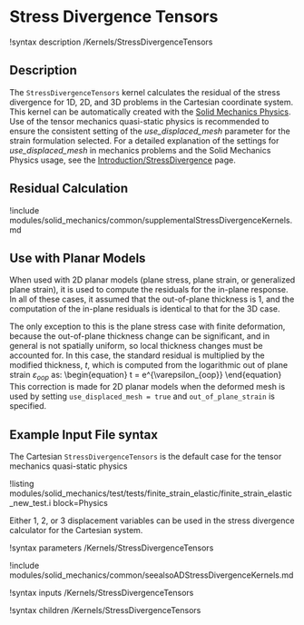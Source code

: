 # Stress Divergence Tensors

!syntax description /Kernels/StressDivergenceTensors

## Description

The `StressDivergenceTensors` kernel calculates the residual of the stress divergence for 1D, 2D, and
3D problems in the Cartesian coordinate system.  This kernel can be automatically created with the
[Solid Mechanics Physics](/Physics/SolidMechanics/QuasiStatic/index.md). Use of the tensor
mechanics quasi-static physics is recommended to ensure the consistent setting of the _use_displaced_mesh_
parameter for the strain formulation selected.  For a detailed explanation of the settings for
_use_displaced_mesh_ in mechanics problems and the Solid Mechanics Physics usage, see the
[Introduction/StressDivergence](auto::/introduction/StressDivergence) page.

## Residual Calculation

!include modules/solid_mechanics/common/supplementalStressDivergenceKernels.md

## Use with Planar Models

When used with 2D planar models (plane stress, plane strain, or generalized plane strain),
it is used to compute the residuals for the in-plane response. In all of these cases,
it assumed that the out-of-plane thickness is 1, and the computation of the in-plane
residuals is identical to that for the 3D case.

The only exception to this is the plane stress case with finite deformation, because
the out-of-plane thickness change can be significant, and in general is not spatially
uniform, so local thickness changes must be accounted for. In this case, the standard
residual is multiplied by the modified thickness, $t$, which is computed from the logarithmic
out of plane strain $\varepsilon_{oop}$ as:
\begin{equation}
t = e^{\varepsilon_{oop}}
\end{equation}
This correction is made for 2D planar models when the deformed mesh is used by setting
`use_displaced_mesh = true` and `out_of_plane_strain` is specified.

## Example Input File syntax

The Cartesian `StressDivergenceTensors` is the default case for the tensor
mechanics quasi-static physics

!listing modules/solid_mechanics/test/tests/finite_strain_elastic/finite_strain_elastic_new_test.i
         block=Physics

Either 1, 2, or 3 displacement variables can be used in the stress divergence calculator for the
Cartesian system.

!syntax parameters /Kernels/StressDivergenceTensors

!include modules/solid_mechanics/common/seealsoADStressDivergenceKernels.md

!syntax inputs /Kernels/StressDivergenceTensors

!syntax children /Kernels/StressDivergenceTensors
